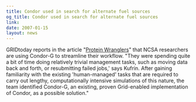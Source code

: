 ```yaml
---
title: Condor used in search for alternate fuel sources
og_title: Condor used in search for alternate fuel sources
link: 
date: 2007-01-15
layout: news
---
```


GRIDtoday reports in the article "<a href="http://www.gridtoday.com/grid/1200956.html" data-proofer-ignore>Protein Wranglers</a>" that NCSA researchers are using Condor-G to streamline their workflow.  "They were spending quite a bit of time doing relatively trivial management tasks, such as moving data back and forth, or resubmitting failed jobs,' says Kufrin. After gaining familiarity with the existing 'human-managed' tasks that are required to carry out lengthy, computationally intensive simulations of this nature, the team identified Condor-G, an existing, proven Grid-enabled implementation of Condor, as a possible solution."
